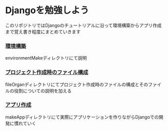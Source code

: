 # Djangoを勉強しよう
このリポジトリではDjangoのチュートリアルに沿って環境構築からアプリ作成まで覚え書き程度にまとめていきます

### [環境構築](https://github.com/mergitto/studyDjango/tree/master/environmentMake "環境構築")
environmentMakeディレクトリにて説明

### [プロジェクト作成時のファイル構成](https://github.com/mergitto/studyDjango/tree/master/fileOrgan "ファイル構成")
fileOrganディレクトリにてプロジェクト作成時のファイルの構成とそのファイルの役割についての説明を加える

### [アプリ作成](hhttps://github.com/mergitto/studyDjango/blob/master/makeApp/README.md "アプリ作成")
makeAppディレクトリにて実際にアプリケーションを作りながらDjangoでの開発に慣れていく
